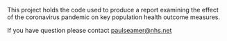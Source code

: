 
This project holds the code used to produce a report examining the effect of the coronavirus pandemic on key population health outcome measures.

If you have question please contact paulseamer@nhs.net
